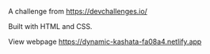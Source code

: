 
A challenge from https://devchallenges.io/

Built with HTML and CSS.

View webpage https://dynamic-kashata-fa08a4.netlify.app


